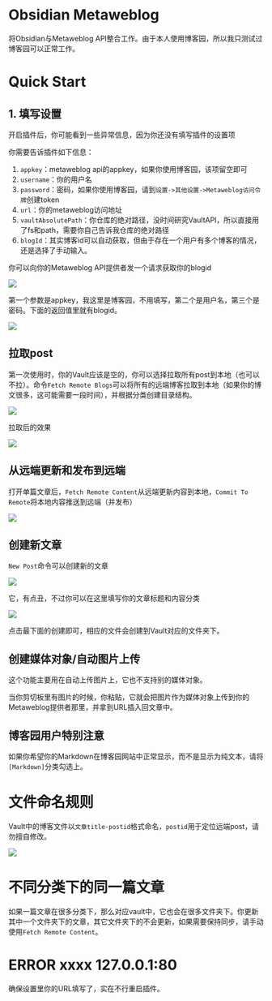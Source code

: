 # Obsidian Metaweblog

将Obsidian与Metaweblog API整合工作。由于本人使用博客园，所以我只测试过博客园可以正常工作。


# Quick Start
## 1. 填写设置
开启插件后，你可能看到一些异常信息，因为你还没有填写插件的设置项

你需要告诉插件如下信息：
1. `appkey`：metaweblog api的appkey，如果你使用博客园，该项留空即可
2. `username`：你的用户名
3. `password`：密码，如果你使用博客园，请到`设置->其他设置->Metaweblog访问令牌`创建token
4. `url`：你的metaweblog访问地址
5. `vaultAbsolutePath`：你仓库的绝对路径，没时间研究VaultAPI，所以直接用了fs和path，需要你自己告诉我仓库的绝对路径
6. `blogId`：其实博客id可以自动获取，但由于存在一个用户有多个博客的情况，还是选择了手动输入。

你可以向你的Metaweblog API提供者发一个请求获取你的blogid

![](images/2022-10-23-10-33-21.png)

第一个参数是appkey，我这里是博客园，不用填写，第二个是用户名，第三个是密码。下面的返回值里就有blogid。

![](images/2022-10-23-10-33-58.png)

## 拉取post
第一次使用时，你的Vault应该是空的，你可以选择拉取所有post到本地（也可以不拉）。命令`Fetch Remote Blogs`可以将所有的远端博客拉取到本地（如果你的博文很多，这可能需要一段时间），并根据分类创建目录结构。

![](images/2022-10-23-10-35-37.png)

拉取后的效果

![](images/2022-10-23-10-36-45.png)

## 从远端更新和发布到远端

打开单篇文章后，`Fetch Remote Content`从远端更新内容到本地，`Commit To Remote`将本地内容推送到远端（并发布）

![](images/2022-10-23-10-37-35.png)

## 创建新文章
`New Post`命令可以创建新的文章

![](images/2022-10-23-10-38-44.png)

它，有点丑，不过你可以在这里填写你的文章标题和内容分类

![](images/2022-10-23-10-39-18.png)

点击最下面的创建即可，相应的文件会创建到Vault对应的文件夹下。

## 创建媒体对象/自动图片上传
这个功能主要用在自动上传图片上，它也不支持别的媒体对象。

当你剪切板里有图片的时候，你粘贴，它就会把图片作为媒体对象上传到你的Metaweblog提供者那里，并拿到URL插入回文章中。

## 博客园用户特别注意
如果你希望你的Markdown在博客园网站中正常显示，而不是显示为纯文本，请将`[Markdown]`分类勾选上。

# 文件命名规则
Vault中的博客文件以`文章title-postid`格式命名，`postid`用于定位远端post，请勿擅自修改。

![](images/2022-10-23-10-41-07.png)

# 不同分类下的同一篇文章
如果一篇文章在很多分类下，那么对应vault中，它也会在很多文件夹下。你更新其中一个文件夹下的文章，其它文件夹下的不会更新，如果需要保持同步，请手动使用`Fetch Remote Content`。

# ERROR xxxx 127.0.0.1:80

确保设置里你的URL填写了，实在不行重启插件。
